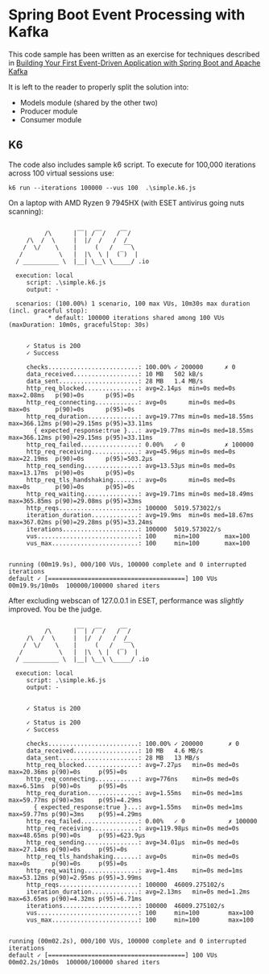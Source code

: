 # Spring Boot Event Processing with Kafka

This code sample has been written as an exercise for techniques described in
[Building Your First Event-Driven Application with Spring Boot and Apache Kafka](https://medium.com/cloud-native-daily/building-your-first-event-driven-application-with-spring-boot-and-apache-kafka-13c7adc8159b)

It is left to the reader to properly split the solution into:

* Models module (shared by the other two)
* Producer module
* Consumer module

## K6

The code also includes sample k6 script. To execute for 100,000 iterations across 100 virtual
sessions use:

```shell
k6 run --iterations 100000 --vus 100  .\simple.k6.js
```

On a laptop with AMD Ryzen 9 7945HX (with ESET antivirus going nuts scanning):

```text

          /\      |‾‾| /‾‾/   /‾‾/
     /\  /  \     |  |/  /   /  /
    /  \/    \    |     (   /   ‾‾\
   /          \   |  |\  \ |  (‾)  |
  / __________ \  |__| \__\ \_____/ .io

  execution: local
     script: .\simple.k6.js
     output: -

  scenarios: (100.00%) 1 scenario, 100 max VUs, 10m30s max duration (incl. graceful stop):
           * default: 100000 iterations shared among 100 VUs (maxDuration: 10m0s, gracefulStop: 30s)


     ✓ Status is 200
     ✓ Success

     checks.........................: 100.00% ✓ 200000      ✗ 0
     data_received..................: 10 MB   502 kB/s
     data_sent......................: 28 MB   1.4 MB/s
     http_req_blocked...............: avg=2.14µs  min=0s med=0s      max=2.08ms   p(90)=0s      p(95)=0s
     http_req_connecting............: avg=0s      min=0s med=0s      max=0s       p(90)=0s      p(95)=0s
     http_req_duration..............: avg=19.77ms min=0s med=18.55ms max=366.12ms p(90)=29.15ms p(95)=33.11ms
       { expected_response:true }...: avg=19.77ms min=0s med=18.55ms max=366.12ms p(90)=29.15ms p(95)=33.11ms
     http_req_failed................: 0.00%   ✓ 0           ✗ 100000
     http_req_receiving.............: avg=45.96µs min=0s med=0s      max=22.19ms  p(90)=0s      p(95)=503.2µs
     http_req_sending...............: avg=13.53µs min=0s med=0s      max=13.17ms  p(90)=0s      p(95)=0s
     http_req_tls_handshaking.......: avg=0s      min=0s med=0s      max=0s       p(90)=0s      p(95)=0s
     http_req_waiting...............: avg=19.71ms min=0s med=18.49ms max=365.85ms p(90)=29.08ms p(95)=33ms
     http_reqs......................: 100000  5019.573022/s
     iteration_duration.............: avg=19.9ms  min=0s med=18.67ms max=367.02ms p(90)=29.28ms p(95)=33.24ms
     iterations.....................: 100000  5019.573022/s
     vus............................: 100     min=100       max=100
     vus_max........................: 100     min=100       max=100


running (00m19.9s), 000/100 VUs, 100000 complete and 0 interrupted iterations
default ✓ [======================================] 100 VUs  00m19.9s/10m0s  100000/100000 shared iters
```

After excluding webscan of 127.0.0.1 in ESET, performance was _slightly_ improved. You be the judge.

```text

          /\      |‾‾| /‾‾/   /‾‾/
     /\  /  \     |  |/  /   /  /
    /  \/    \    |     (   /   ‾‾\
   /          \   |  |\  \ |  (‾)  |
  / __________ \  |__| \__\ \_____/ .io

  execution: local
     script: .\simple.k6.js
     output: -


     ✓ Status is 200

     ✓ Status is 200
     ✓ Success

     checks.........................: 100.00% ✓ 200000       ✗ 0
     data_received..................: 10 MB   4.6 MB/s
     data_sent......................: 28 MB   13 MB/s
     http_req_blocked...............: avg=7.27µs   min=0s med=0s    max=20.36ms p(90)=0s     p(95)=0s
     http_req_connecting............: avg=776ns    min=0s med=0s    max=6.51ms  p(90)=0s     p(95)=0s
     http_req_duration..............: avg=1.55ms   min=0s med=1ms   max=59.77ms p(90)=3ms    p(95)=4.29ms
       { expected_response:true }...: avg=1.55ms   min=0s med=1ms   max=59.77ms p(90)=3ms    p(95)=4.29ms
     http_req_failed................: 0.00%   ✓ 0            ✗ 100000
     http_req_receiving.............: avg=119.98µs min=0s med=0s    max=48.65ms p(90)=0s     p(95)=623.9µs
     http_req_sending...............: avg=34.01µs  min=0s med=0s    max=27.14ms p(90)=0s     p(95)=0s
     http_req_tls_handshaking.......: avg=0s       min=0s med=0s    max=0s      p(90)=0s     p(95)=0s
     http_req_waiting...............: avg=1.4ms    min=0s med=1ms   max=53.12ms p(90)=2.95ms p(95)=3.99ms
     http_reqs......................: 100000  46009.275102/s
     iteration_duration.............: avg=2.13ms   min=0s med=1.2ms max=63.65ms p(90)=4.32ms p(95)=6.71ms
     iterations.....................: 100000  46009.275102/s
     vus............................: 100     min=100        max=100
     vus_max........................: 100     min=100        max=100


running (00m02.2s), 000/100 VUs, 100000 complete and 0 interrupted iterations
default ✓ [======================================] 100 VUs  00m02.2s/10m0s  100000/100000 shared iters
```
